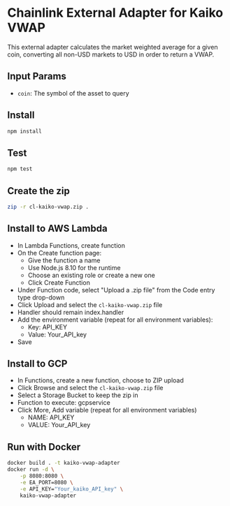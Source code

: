 # Chainlink External Adapter for Kaiko VWAP

This external adapter calculates the market weighted average for a given coin, converting all non-USD markets to USD in order to return a VWAP.

## Input Params

- `coin`: The symbol of the asset to query

## Install

```bash
npm install
```

## Test

```bash
npm test
```

## Create the zip

```bash
zip -r cl-kaiko-vwap.zip .
```

## Install to AWS Lambda

- In Lambda Functions, create function
- On the Create function page:
  - Give the function a name
  - Use Node.js 8.10 for the runtime
  - Choose an existing role or create a new one
  - Click Create Function
- Under Function code, select "Upload a .zip file" from the Code entry type drop-down
- Click Upload and select the `cl-kaiko-vwap.zip` file
- Handler should remain index.handler
- Add the environment variable (repeat for all environment variables):
  - Key: API_KEY
  - Value: Your_API_key
- Save


## Install to GCP

- In Functions, create a new function, choose to ZIP upload
- Click Browse and select the `cl-kaiko-vwap.zip` file
- Select a Storage Bucket to keep the zip in
- Function to execute: gcpservice
- Click More, Add variable (repeat for all environment variables)
  - NAME: API_KEY
  - VALUE: Your_API_key
  
## Run with Docker

```bash
docker build . -t kaiko-vwap-adapter
docker run -d \
    -p 8080:8080 \
    -e EA_PORT=8080 \
    -e API_KEY="Your_kaiko_API_key" \
    kaiko-vwap-adapter
```
